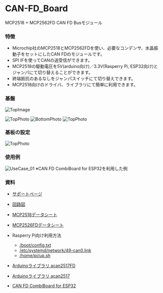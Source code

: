# CAN-FD_Board
MCP2518 + MCP2562FD CAN FD Busモジュール

### 特徴
- Microchip社のMCP2518とMCP2562FDを使い、必要なコンデンサ、水晶振動子をセットにしたCAN FDのモジュールです。
- SPI IFを使ってCANの送受信ができます。
- MCP2518の駆動電圧を5V(arduino向け)／3.3V(Rasperry Pi, ESP32向け)とジャンパにて切り替えることができます。
- 終端抵抗のあるなしをジャンパスイッチにて切り替えできます。
- MCP2518向けのドライバ、ライブラリにて簡単に利用できます。

### 基盤
![TopImage](/docs/CAN-FD_Board_Top_Image.png)
<!-- ![BottomImage](/docs/CAN-FD_4ch_HAT_Bottom_Image.png) -->
![TopPhoto](/docs/CAN-FD_Board_Top_Photo_01.jpg)
![BottomPhoto](/docs/CAN-FD_Board_Bottom_Photo_01.jpg)
![TopPhoto](/docs/CAN-FD_Board_Top_Photo_02.jpg)

### 基板の設定
![TopPhoto](/docs/CAN-FD_Board_Top_Image_explanation.jpg)

### 使用例
![UseCase_01](/docs/UseCase_01.jpg)
※CAN FD CombiBoard for ESP32を利用した例

### 資料
- [サポートページ](https://github.com/TLDSJPWORK/CAN-FD_Board)
- [回路図](/docs/CAN-FD_Board.pdf)
- [MCP2518データシート](https://ww1.microchip.com/downloads/aemDocuments/documents/OTH/ProductDocuments/DataSheets/External-CAN-FD-Controller-with-SPI-Interface-DS20006027B.pdf)
- [MCP2526FDデータシート](https://ww1.microchip.com/downloads/aemDocuments/documents/OTH/ProductDocuments/DataSheets/20005284A.pdf) 

- Rasperry Pi向け利用方法
  - [/boot/config.txt](examples/config.txt)
  - [/etc/systemd/network/49-can0.link](examples/49-can0.link)
  - [/home/pi/up.sh](examples/up.sh)
- [Arduinoライブラリ acan2517FD](https://github.com/pierremolinaro/acan2517FD)
- [Arduinoライブラリ acan2517](https://github.com/pierremolinaro/acan2517)

- [CAN FD CombiBoard for ESP32](https://github.com/TLDSJPWORK/ESP32_CAN-FD_CombiBoard)
